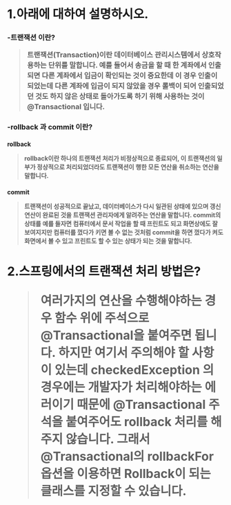 <h1>1.아래에 대하여 설명하시오.

<h3>-트랜잭션 이란?

>트랜잭션(Transaction)이란 데이터베이스 관리시스템에서 상호작용하는 단위를 말합니다. 예를 들어서 송금을 할 때 한 계좌에서 인출되면 다른 계좌에서 입금이 확인되는 것이 중요한데 이 경우 인출이 되었는데 다른 계좌에 입금이 되지 않았을 경우 롤백이 되어 인출되었던 것도 하지 않은 상태로 돌아가도록 하기 위해 사용하는 것이 @Transactional 입니다.

<h3>-rollback 과 commit 이란?
<h4>rollback

> rollback이란 하나의 트랜잭션 처리가 비정상적으로 종료되어, 이 트랜잭션의 일부가 정상적으로 처리되었더라도 트랜잭션이 행한 모든 연산을 취소하는 연산을 말합니다.
<h4>commit

>트랜잭션이 성공적으로 끝났고, 데이터베이스가 다시 일관된 상태에 있으며 갱신 연산이 완료된 것을 트랜잭션 관리자에게 알려주는 연산을 말합니다. commit의 상태를 예를 들자면 컴퓨터에서 문서 작업을 할 때 프린트도 되고 화면상에도 잘 보여지지만 컴퓨터를 껐다가 키면 볼 수 없는 것처럼 commit을 하면 껐다가 켜도 화면에서 볼 수 있고 프린트도 할 수 있는 상태가 되는 것을 말합니다. 

<h1>2.스프링에서의 트랜잭션 처리 방법은?

>여러가지의 연산을 수행해야하는 경우 함수 위에 주석으로 @Transactional을 붙여주면 됩니다. 하지만 여기서 주의해야 할 사항이 있는데  checkedException 의 경우에는 개발자가 처리해야하는 에러이기 때문에 @Transactional 주석을 붙여주어도 rollback 처리를 해주지 않습니다. 그래서 @Transactional의 rollbackFor 옵션을 이용하면 Rollback이 되는 클래스를 지정할 수 있습니다.
